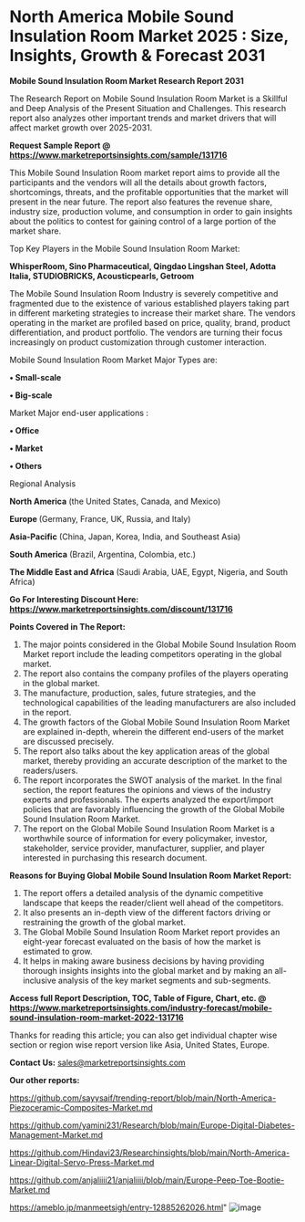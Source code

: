 # North America Mobile Sound Insulation Room Market 2025 : Size, Insights, Growth & Forecast 2031

<strong>Mobile Sound Insulation Room Market Research Report 2031</strong>

The Research Report on Mobile Sound Insulation Room Market is a Skillful and Deep Analysis of the Present Situation and Challenges. This research report also analyzes other important trends and market drivers that will affect market growth over 2025-2031.

<strong>Request Sample Report @ <a href=https://www.marketreportsinsights.com/sample/131716>https://www.marketreportsinsights.com/sample/131716</a></strong>

This Mobile Sound Insulation Room market report aims to provide all the participants and the vendors will all the details about growth factors, shortcomings, threats, and the profitable opportunities that the market will present in the near future. The report also features the revenue share, industry size, production volume, and consumption in order to gain insights about the politics to contest for gaining control of a large portion of the market share.

Top Key Players in the Mobile Sound Insulation Room Market:

<strong>WhisperRoom, Sino Pharmaceutical, Qingdao Lingshan Steel, Adotta Italia, STUDIOBRICKS, Acousticpearls, Getroom</strong>

The Mobile Sound Insulation Room Industry is severely competitive and fragmented due to the existence of various established players taking part in different marketing strategies to increase their market share. The vendors operating in the market are profiled based on price, quality, brand, product differentiation, and product portfolio. The vendors are turning their focus increasingly on product customization through customer interaction.

Mobile Sound Insulation Room Market Major Types are:

<strong>• Small-scale

• Big-scale</strong>

Market Major end-user applications :

<strong>• Office

• Market

• Others</strong>

Regional Analysis

</u><strong><b>North America</b></strong> (the United States, Canada, and Mexico)

<strong><b>Europe </b></strong>(Germany, France, UK, Russia, and Italy)

<strong><b>Asia-Pacific</b></strong> (China, Japan, Korea, India, and Southeast Asia)

<strong><b>South America</b></strong> (Brazil, Argentina, Colombia, etc.)

<strong><b>The Middle East and Africa</b></strong> (Saudi Arabia, UAE, Egypt, Nigeria, and South Africa)

<strong>Go For Interesting Discount Here: <a href=https://www.marketreportsinsights.com/discount/131716>https://www.marketreportsinsights.com/discount/131716</a></strong>

<strong>Points Covered in The Report:</strong>
<ol>
  <li>The major points considered in the Global Mobile Sound Insulation Room Market report include the leading competitors operating in the global market.</li>
  <li>The report also contains the company profiles of the players operating in the global market.</li>
  <li>The manufacture, production, sales, future strategies, and the technological capabilities of the leading manufacturers are also included in the report.</li>
  <li>The growth factors of the Global Mobile Sound Insulation Room Market are explained in-depth, wherein the different end-users of the market are discussed precisely.</li>
  <li>The report also talks about the key application areas of the global market, thereby providing an accurate description of the market to the readers/users.</li>
  <li>The report incorporates the SWOT analysis of the market. In the final section, the report features the opinions and views of the industry experts and professionals. The experts analyzed the export/import policies that are favorably influencing the growth of the Global Mobile Sound Insulation Room Market.</li>
  <li>The report on the Global Mobile Sound Insulation Room Market is a worthwhile source of information for every policymaker, investor, stakeholder, service provider, manufacturer, supplier, and player interested in purchasing this research document.</li>
</ol>
<strong>Reasons for Buying Global Mobile Sound Insulation Room Market Report:</strong>

<ol>
  <li>The report offers a detailed analysis of the dynamic competitive landscape that keeps the reader/client well ahead of the competitors.</li>
  <li>It also presents an in-depth view of the different factors driving or restraining the growth of the global market.</li>
  <li>The Global Mobile Sound Insulation Room Market report provides an eight-year forecast evaluated on the basis of how the market is estimated to grow.</li>
  <li>It helps in making aware business decisions by having providing thorough insights insights into the global market and by making an all-inclusive analysis of the key market segments and sub-segments.</li>
</ol>
<strong>Access full Report Description, TOC, Table of Figure, Chart, etc. @ <a href=https://www.marketreportsinsights.com/industry-forecast/mobile-sound-insulation-room-market-2022-131716>https://www.marketreportsinsights.com/industry-forecast/mobile-sound-insulation-room-market-2022-131716</a></strong>


Thanks for reading this article; you can also get individual chapter wise section or region wise report version like Asia, United States, Europe.

<strong>Contact Us:</strong>
sales@marketreportsinsights.com

<strong>Our other reports:</strong>

<a href=https://github.com/sayysaif/trending-report/blob/main/North-America-Piezoceramic-Composites-Market.md>https://github.com/sayysaif/trending-report/blob/main/North-America-Piezoceramic-Composites-Market.md</a>

<a href=https://github.com/yamini231/Research/blob/main/Europe-Digital-Diabetes-Management-Market.md>https://github.com/yamini231/Research/blob/main/Europe-Digital-Diabetes-Management-Market.md</a>

<a href=https://github.com/Hindavi23/Researchinsights/blob/main/North-America-Linear-Digital-Servo-Press-Market.md>https://github.com/Hindavi23/Researchinsights/blob/main/North-America-Linear-Digital-Servo-Press-Market.md</a>

<a href=https://github.com/anjaliiii21/anjaliiii/blob/main/Europe-Peep-Toe-Bootie-Market.md>https://github.com/anjaliiii21/anjaliiii/blob/main/Europe-Peep-Toe-Bootie-Market.md</a>

<a href=https://ameblo.jp/manmeetsigh/entry-12885262026.html>https://ameblo.jp/manmeetsigh/entry-12885262026.html</a>"
![image](https://github.com/user-attachments/assets/f0da2c02-edcd-48ac-88a3-dea791c1291c)
